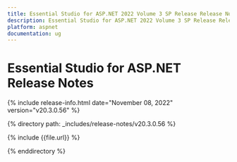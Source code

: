```yaml
---
title: Essential Studio for ASP.NET 2022 Volume 3 SP Release Release Notes  
description: Essential Studio for ASP.NET 2022 Volume 3 SP Release Release Notes  
platform: aspnet
documentation: ug
---
```


# Essential Studio for ASP.NET  Release Notes  

{% include release-info.html date="November 08, 2022"  version="v20.3.0.56" %} 

{% directory path: _includes/release-notes/v20.3.0.56 %}

{% include {{file.url}} %}

{% enddirectory %}
